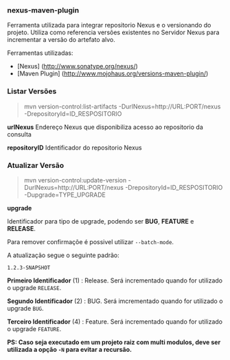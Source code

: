 ### nexus-maven-plugin ###

Ferramenta utilizada para integrar repositorio Nexus e o versionando do projeto. Utiliza como referencia versões existentes no Servidor Nexus para incrementar a versão do artefato alvo.

Ferramentas utilizadas:
  * [Nexus] (http://www.sonatype.org/nexus/)
  * [Maven Plugin] (http://www.mojohaus.org/versions-maven-plugin/)
  
### Listar Versões ###

> mvn version-control:list-artifacts -DurlNexus=http://URL:PORT/nexus -DrepositoryId=ID_RESPOSITORIO

**urlNexus** Endereço Nexus que disponibiliza acesso ao repositorio da consulta

**repositoryID** Identificador do repositorio Nexus

### Atualizar Versão ###

> mvn version-control:update-version -DurlNexus=http://URL:PORT/nexus -DrepositoryId=ID_RESPOSITORIO -Dupgrade=TYPE_UPGRADE

**upgrade** 

Identificador para tipo de upgrade, podendo ser **BUG**, **FEATURE** e **RELEASE**.

Para remover confirmaçõe é possivel utilizar `--batch-mode`.

A atualização segue o seguinte padrão:

`1.2.3-SNAPSHOT`

**Primeiro Identificador** (1) : Release. Será incrementado quando for utilizado o upgrade `RELEASE`.

**Segundo Identificador** (2)  : BUG. Será imcrementado quando for utilizado o upgrade `BUG`.

**Terceiro Identificador** (4) : Feature. Será incrementado quando for utilizado o upgrade `FEATURE`.

**PS: Caso seja executado em um projeto raiz com multi modulos, deve ser utilizada a opção `-N` para evitar a recursão.**
 
